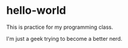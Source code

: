 # hello-world
This is practice for my programming class.

I'm just a geek trying to become a better nerd.
